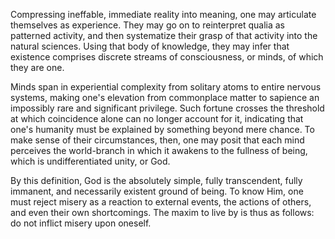 Compressing ineffable, immediate reality into meaning, one may articulate themselves as experience. They may go on to reinterpret qualia as patterned activity, and then systematize their grasp of that activity into the natural sciences. Using that body of knowledge, they may infer that existence comprises discrete streams of consciousness, or minds, of which they are one.

Minds span in experiential complexity from solitary atoms to entire nervous systems, making one's elevation from commonplace matter to sapience an impossibly rare and significant privilege. Such fortune crosses the threshold at which coincidence alone can no longer account for it, indicating that one's humanity must be explained by something beyond mere chance. To make sense of their circumstances, then, one may posit that each mind perceives the world-branch in which it awakens to the fullness of being, which is undifferentiated unity, or God.

By this definition, God is the absolutely simple, fully transcendent, fully immanent, and necessarily existent ground of being. To know Him, one must reject misery as a reaction to external events, the actions of others, and even their own shortcomings. The maxim to live by is thus as follows: do not inflict misery upon oneself. 
